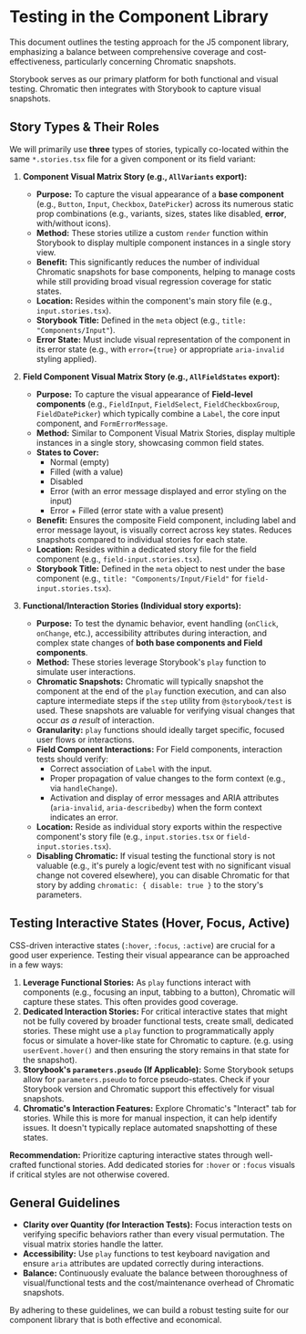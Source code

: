 # Testing in the Component Library

This document outlines the testing approach for the J5 component library, emphasizing a balance between comprehensive coverage and cost-effectiveness, particularly concerning Chromatic snapshots.

Storybook serves as our primary platform for both functional and visual testing. Chromatic then integrates with Storybook to capture visual snapshots.

## Story Types & Their Roles

We will primarily use **three** types of stories, typically co-located within the same `*.stories.tsx` file for a given component or its field variant:

1.  **Component Visual Matrix Story (e.g., `AllVariants` export):**
    *   **Purpose:** To capture the visual appearance of a **base component** (e.g., `Button`, `Input`, `Checkbox`, `DatePicker`) across its numerous static prop combinations (e.g., variants, sizes, states like disabled, **error**, with/without icons).
    *   **Method:** These stories utilize a custom `render` function within Storybook to display multiple component instances in a single story view.
    *   **Benefit:** This significantly reduces the number of individual Chromatic snapshots for base components, helping to manage costs while still providing broad visual regression coverage for static states.
    *   **Location:** Resides within the component's main story file (e.g., `input.stories.tsx`).
    *   **Storybook Title:** Defined in the `meta` object (e.g., `title: "Components/Input"`).
    *   **Error State:** Must include visual representation of the component in its error state (e.g., with `error={true}` or appropriate `aria-invalid` styling applied).

2.  **Field Component Visual Matrix Story (e.g., `AllFieldStates` export):**
    *   **Purpose:** To capture the visual appearance of **Field-level components** (e.g., `FieldInput`, `FieldSelect`, `FieldCheckboxGroup`, `FieldDatePicker`) which typically combine a `Label`, the core input component, and `FormErrorMessage`.
    *   **Method:** Similar to Component Visual Matrix Stories, display multiple instances in a single story, showcasing common field states.
    *   **States to Cover:**
        *   Normal (empty)
        *   Filled (with a value)
        *   Disabled
        *   Error (with an error message displayed and error styling on the input)
        *   Error + Filled (error state with a value present)
    *   **Benefit:** Ensures the composite Field component, including label and error message layout, is visually correct across key states. Reduces snapshots compared to individual stories for each state.
    *   **Location:** Resides within a dedicated story file for the field component (e.g., `field-input.stories.tsx`).
    *   **Storybook Title:** Defined in the `meta` object to nest under the base component (e.g., `title: "Components/Input/Field"` for `field-input.stories.tsx`).

3.  **Functional/Interaction Stories (Individual story exports):**
    *   **Purpose:** To test the dynamic behavior, event handling (`onClick`, `onChange`, etc.), accessibility attributes during interaction, and complex state changes of **both base components and Field components**.
    *   **Method:** These stories leverage Storybook's `play` function to simulate user interactions.
    *   **Chromatic Snapshots:** Chromatic will typically snapshot the component at the end of the `play` function execution, and can also capture intermediate steps if the `step` utility from `@storybook/test` is used. These snapshots are valuable for verifying visual changes that occur _as a result_ of interaction.
    *   **Granularity:** `play` functions should ideally target specific, focused user flows or interactions.
    *   **Field Component Interactions:** For Field components, interaction tests should verify:
        *   Correct association of `Label` with the input.
        *   Proper propagation of value changes to the form context (e.g., via `handleChange`).
        *   Activation and display of error messages and ARIA attributes (`aria-invalid`, `aria-describedby`) when the form context indicates an error.
    *   **Location:** Reside as individual story exports within the respective component's story file (e.g., `input.stories.tsx` or `field-input.stories.tsx`).
    *   **Disabling Chromatic:** If visual testing the functional story is not valuable (e.g., it's purely a logic/event test with no significant visual change not covered elsewhere), you can disable Chromatic for that story by adding `chromatic: { disable: true }` to the story's parameters.

## Testing Interactive States (Hover, Focus, Active)

CSS-driven interactive states (`:hover`, `:focus`, `:active`) are crucial for a good user experience. Testing their visual appearance can be approached in a few ways:

1.  **Leverage Functional Stories:** As `play` functions interact with components (e.g., focusing an input, tabbing to a button), Chromatic will capture these states. This often provides good coverage.
2.  **Dedicated Interaction Stories:** For critical interactive states that might not be fully covered by broader functional tests, create small, dedicated stories. These might use a `play` function to programmatically apply focus or simulate a hover-like state for Chromatic to capture. (e.g. using `userEvent.hover()` and then ensuring the story remains in that state for the snapshot).
3.  **Storybook's `parameters.pseudo` (If Applicable):** Some Storybook setups allow for `parameters.pseudo` to force pseudo-states. Check if your Storybook version and Chromatic support this effectively for visual snapshots.
4.  **Chromatic's Interaction Features:** Explore Chromatic's "Interact" tab for stories. While this is more for manual inspection, it can help identify issues. It doesn't typically replace automated snapshotting of these states.

**Recommendation:** Prioritize capturing interactive states through well-crafted functional stories. Add dedicated stories for `:hover` or `:focus` visuals if critical styles are not otherwise covered.

## General Guidelines

- **Clarity over Quantity (for Interaction Tests):** Focus interaction tests on verifying specific behaviors rather than every visual permutation. The visual matrix stories handle the latter.
- **Accessibility:** Use `play` functions to test keyboard navigation and ensure `aria` attributes are updated correctly during interactions.
- **Balance:** Continuously evaluate the balance between thoroughness of visual/functional tests and the cost/maintenance overhead of Chromatic snapshots.

By adhering to these guidelines, we can build a robust testing suite for our component library that is both effective and economical.
